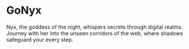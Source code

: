 # GoNyx
Nyx, the goddess of the night, whispers secrets through digital realms. Journey with her into the unseen corridors of the web, where shadows safeguard your every step.
